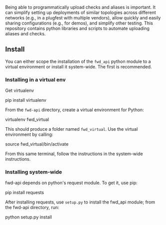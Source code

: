
Being able to programmatically upload checks and aliases is
important. It can simplify setting up deployments of similar
topologies across different networks (e.g., in a plugfest with
multiple vendors), allow quickly and easily sharing configurations
(e.g., for demos), and simplify other testing. This repository
contains python libraries and scripts to automate uploading aliases
and checks.

Install
-----------------

You can either scope the installation of the ```fwd_api``` python
module to a virtual environment or install it system-wide. The first
is recommended.

### Installing in a virtual env
Get virtualenv

   pip install virtualenv

From the ```fwd-api``` directory, create a virtual environment for
Python:

   virtualenv fwd_virtual

This should produce a folder named ```fwd_virtual```. Use the virtual
environment by calling:

   source fwd_virtual/bin/activate

From this same terminal, follow the instructions in the system-wide
instructions.

### Installing system-wide
fwd-api depends on python's request module. To get it, use pip:

   pip install requests

After installing requests, use ```setup.py``` to install the fwd_api
module; from the fwd-api directory, run:

   python setup.py install
